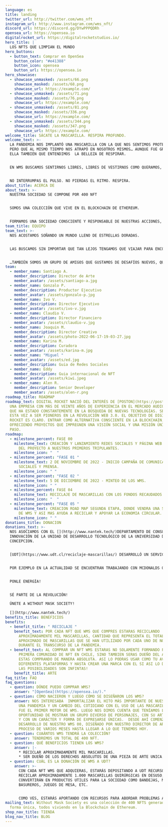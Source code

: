 ```yaml
---
language: es
title: landing
twitter_url: http://twitter.com/wms_nft
instagram_url: http://www.instagram.com/wms_nft/
discord_url: https://discord.gg/DYwPPPQDRh
opensea_url: https://opensea.io
digitalrocket_url: https://digitalrocketstudios.io/
hero_title: |
  LOS NFTS QUE LIMPIAN EL MUNDO   
hero_buttons:
  - button_text: Comprar en OpenSea
    button_color: "#e41388"
    button_icon: opensea
    button_url: https://opensea.io
hero_showcase:
  - showcase_unmasked: /assets/66.png
    showcase_masked: /assets/68.png
    showcase_url: https://example.com/
  - showcase_unmasked: /assets/71.png
    showcase_masked: /assets/76.png
    showcase_url: https://example.com/
  - showcase_unmasked: /assets/81.png
    showcase_masked: /assets/336.png
    showcase_url: https://example.com/
  - showcase_unmasked: /assets/344.png
    showcase_masked: /assets/347.png
    showcase_url: https://example.com/
welcome_title: SÁCATE LA MASCARILLA. RESPIRA PROFUNDO.
welcome_text: >-
  LA PANDEMIA NOS IMPLANTÓ UNA MASCARILLA CON LA QUE NOS SENTIMOS PROTEGIDOS,
  PERO QUE AL MISMO TIEMPO NOS ATRAPÓ EN NOSOTROS MISMOS… AUNQUE FUE GRACIAS A
  ELLA TAMBIÉN QUE ENTENDIMOS  LA BELLEZA DE RESPIRAR.


  EN WMS BUSCAMOS SENTIRNOS LIBRES, LIBRES DE VESTIRNOS COMO QUERAMOS, LIBRES DE MOVERNOS COMO QUERAMOS, LIBRES DE RESPIRAR COMO QUERAMOS, Y DE BUSCAR INCANSABLEMENTE SER Y SENTIRNOS IGUALMENTE HUMANOS.


  NO INTERRUMPAS EL PULSO. NO PIERDAS EL RITMO. RESPIRA.
about_title: ACERCA DE
about_text: >-
  NUESTRA SOCIEDAD SE COMPONE POR 400 NFT


  SOMOS UNA COLECCIÓN QUE VIVE EN EL BLOCKCHAIN DE ETHEREUM.


  FORMAMOS UNA SOCIEDAD CONSCIENTE Y RESPONSABLE DE NUESTRAS ACCIONES, POR ESO, AL ADQUIRIR UN NFT WMS ESTAREMOS AYUDANDO A RECICLAR MASCARILLAS EN DESUSO.
team_title: EQUIPO
team_text: >-
  NOS ACOSTAMOS SOÑANDO UN MUNDO LLENO DE ESTRELLAS DORADAS. 


  LAS BUSCAMOS SIN IMPORTAR QUE TAN LEJOS TENGAMOS QUE VIAJAR PARA ENCONTRARLAS.


  …TAMBIÉN SOMOS UN GRUPO DE AMIGOS QUE GUSTAMOS DE DESAFÍOS NUEVOS, QUE BUSCAMOS HORIZONTES NUEVOS, QUE NOS HAGAN VIBRAR DE NOCHE Y SOÑAR DE DÍA…
team:
  - member_name: Santiago A.
    member_description: Director de Arte
    member_avatar: /assets/santiago-a.jpg
  - member_name: Gonzalo P.
    member_description: Productor Ejecutivo
    member_avatar: /assets/gonzalo-p.jpg
  - member_name: Ivo V.
    member_description: Director Ejecutivo
    member_avatar: /assets/ivo-v.jpg
  - member_name: Claudio V.
    member_description: Director Financiero
    member_avatar: /assets/claudio-v.jpg
  - member_name: Joaquin M.
    member_description: Director Creativo
    member_avatar: /assets/photo-2022-06-17-19-03-27.jpg
  - member_name: Karina M.
    member_description: Curadora
    member_avatar: /assets/karina-m.jpg
  - member_name: "Miguel "
    member_avatar: /assets/ed.jpg
    member_description: Guia de Redes Sociales
  - member_name: Eddy
    member_description: Guia internacional de NFT
    member_avatar: /assets/kiwi.jpeg
  - member_name: Alen R.
    member_description: Senior Developer
    member_avatar: /assets/alen-r.png
roadmap_title: ROADMAP
roadmap_text: DIGITAL ROCKET NACIÓ DEL INTERÉS DE [POSTON](https://poston.cl/),
  UNA EMPRESA CON MÁS DE VEINTE AÑOS DE EXPERIENCIA EN EL MERCADO AUDIOVISUAL,
  QUE HA ESTADO CONSTANTEMENTE EN LA BÚSQUEDA DE NUEVAS TECNOLOGÍAS. SE RETARON
  ESTA VEZ A SER PIONEROS EN LA REVOLUCIÓN WEB 3.0. EL OBJETIVO DE DIGITAL
  ROCKET ES CLARO. ENTRAR COMO ALTERNATIVA CONSCIENTE EN LA BLOCKCHAIN,
  OFRECIENDO PROYECTOS QUE IMPREGNEN UNA VISIÓN SOCIAL Y UNA MISIÓN ÚNICA A CADA
  PASO.
roadmap:
  - milestone_percent: FASE 00
    milestone_text: CREACIÓN Y LANZAMIENTO REDES SOCIALES Y PÁGINA WEB. PRESENTACIÓN
      DEL PROYECTO A NUESTROS PRIMEROS TRIPULANTES.
    milestone_icon: "  "
  - milestone_percent: "FASE 01 "
    milestone_text: 2 DE NOVIEMBRE DE 2022 - INICIO CAMPAÑA DE COMUNICACIONES, REDES
      SOCIALES Y PRENSA.
    milestone_icon: " "
  - milestone_percent: "FASE 02 "
    milestone_text: 5 DE DICIEMBRE DE 2022 - MINTEO DE LOS WMS.
    milestone_icon: " "
  - milestone_percent: FASE 04
    milestone_text: RECICLAJE DE MASCARILLAS CON LOS FONDOS RECAUDADOS.
    milestone_icon: "  "
  - milestone_percent: "FASE 05 "
    milestone_text: CREACION ROAD MAP SEGUNDA ETAPA, DONDE VENDRA UNA SEGUNDA CAMADA
      DE WMS Y ASI MAS AYUDA A RECICLAR Y APOYAR LA ECONOMIA CIRCULAR.
    milestone_icon: " "
donations_title: DONACION
donations_text: >-
  NOS ASOCIAMOS CON EL [](http://www.nantek.tech/)DEPARTAMENTO DE CONSULTORÍA E
  INNOVACIÓN DE LA UNIDAD DE DESARROLLO TECNOLÓGICO DE LA UNIVERSIDAD DE
  CONCEPCION. 


  [UDT](https://www.udt.cl/reciclaje-mascarillas/) DESARROLLÓ UN SERVICIO BASADO EN UN MODELO DE ECONOMÍA CIRCULAR, DONDE EL CLIENTE ENTREGA UN MATERIAL (MASCARILLAS) Y RECIBE UN PRODUCTO ELABORADO A PARTIR DE ELLAS, VISUALIZANDO ASÍ EL EFECTO BENÉFICO DE SU ACCIÓN EN EL MEDIO AMBIENTE, CON SUS TRABAJADORES Y COMUDIDAD EN GENERAL.


  POR EJEMPLO EN LA ACTUALIDAD SE ENCUENTRAN TRABAJANDO CON MCDONALDS QUIENES LES ENTREGAN LAS MASCARILLAS QUE RECOLECTAN EN SUS LOCALES Y LUEGO ELLOS RECIBEN BANDEJAS ELABORADAS CON ESAS MASCARILLAS RECICLADAS. 


  PONLE ENERGÍA!


  SÉ PARTE DE LA REVOLUCIÓN!

  ÚNETE A WITHOUT MASK SOCIETY!

  [](http://www.nantek.tech/)
benefits_title: BENEFICIOS
benefits:
  - benefit_title: " RECICLAJE "
    benefit_text: POR CADA NFT QUE WMS QUE COMPRES ESTARAS RECICLANDO
      APROXIMADAMENTE MIL MASCARILLAS, CANTIDAD QUE REPRESENTA EL TOTAL
      APROXIMADO DE MASCARILLAS QUE SE HAN UTILIZADO POR CADA UNO DE NOSOTROS
      DURANTE EL TRANSCURSO DE LA PANDEMIA.
  - benefit_text: AL COMPRAR UN NFT WMS ESTARAS NO SOLAMENTE FORMANDO PARTE DE LA
      PRIMERA COMUNIDAD DE NFT EN CHILE, SINO TAMBIEN SERAS DUEÑO DEL ARTE QUE
      ESTAS COMPRANDO DE MANERA ABSOLUTA. ASI LO PODRAS USAR COMO TU AVATAR EN
      DIFERENTES PLATAFORMAS Y HASTA CREAR UNA MARCA CON EL SI ASI LO DESEAS.
      LAS POSIBILIDADES SON INFINTAS!
    benefit_title: ARTE
faq_title: FAQ
faq_questions:
  - question: DÓNDE PUEDO COMPRAR WMS?
    answer: "[OpenSea](https://opensea.io/)."
  - question: CÓMO NACIERON Y LUEGO CÓMO SE DISEÑARON LOS WMS?
    answer: NOS INTERESABA  INMORTALIZAR EL HITO MÁS IMPORTANTE DE NUESTROS TIEMPOS.
      UNA PANDEMIA Y UN CAMBIO DEL COTIDIANO CON EL USO DE LAS MASCARILLAS, ESE
      FUE EL PRIMER MOTOR DE WMS. LUEGO NOS DIMOS CUENTA QUE TENÍAMOS LA
      OPORTUNIDAD DE MOSTRAR UN GRUPO DIVERSO DE PERSONAJES, CON SU ARTE PROPIO
      Y CON UN CARÁCTER Y FORMA DE EXPRESARSE ÚNICAS.  DESDE AHÍ COMENZÓ EL
      DESARROLLO DE NUESTRO WMS 00, DISEÑADO POR NUESTRO DIRECTOR DE ARTE, EN UN
      PROCESO DE VARIOS MESES HASTA LLEGAR A LO QUE TENEMOS HOY.
  - question: CUAÁNTOS WMS TENDRÁ LA COLECCIÓN?
    answer: TENDREMOS UN TOTAL DE 400 NFT.
  - question: QUÉ BENEFICIOS TIENEN LOS WMS?
    answer: |-
      * RECICLAR APROXIMADAMENTE MIL MASCARILLAS. 
      * SER DUEÑO DE LOS DERECHOS ABSOLUTOS DE UNA PIEZA DE ARTE UNICA.
  - question: CUÁL ES LA DONACIÓN DE WMS A UDT?
    answer: >-
      CON CADA NFT WMS QUE ADQUIERAS, ESTARÁS DEPOSITANDO A UDT RECURSOS PARA
      RECICLAR APROXIMADAMENTE 1.000 MASCARILLAS QUIRÚRGICAS EN DESUSO, QUE SE
      CONVERTIRÁN EN PRODUCTOS UTILES PARA LA SOCIEDAD COMO BANDEJAS, MACETEROS,
      BASUREROS, JUEGOS DE MESA, ETC. 


      COMO VES, ESTARÁS APORTANDO CON RECURSOS PARA ABORDAR PROBLEMAS ACTUALES Y FUTUROS EN RELACIÓN A LA CRISIS MEDIOAMBIENTAL.
mailing_text: Without Mask Society es una colección de 400 NFTS generados de
  forma única, todos viviendo en la Blockchain de Ethereum.
shop_nav_title: TIENDA
blog_nav_title: BLOG
---
```

